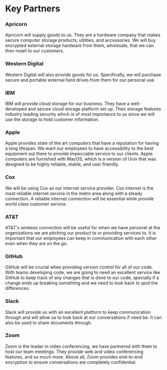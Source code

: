 # Key Partners

### Apricorn
Apricorn will supply goods to us. They are a hardware company that makes secure computer storage products, utilities, and accessories. We will buy encrypted external storage hardware from them, wholesale, that we can then resell to our customers.

### Western Digital
Western Digital will also provide goods for us. Specifically, we will purchase secure and portable external hard drives from them for our personal use.

### IBM
IBM will provide cloud storage for our business. They have a well-developed and secure cloud storage platform set up. Their storage features industry leading security which is of most importance to us since we will use the storage to hold customer information.

### Apple
Apple provides state of the art computers that have a reputation for having a long lifespan. We want our employees to have accessibility to the best equipment out there to provide impeccable service to our clients. Apple computers are furnished with MacOS, which is a version of Unix that was designed to be highly reliable, stable, and user friendly. 

### Cox
We will be using Cox as our internet service provider. Cox internet is the most reliable internet service in the metro area along with a steady connection. A reliable internet connection will be essential while provide world class customer service.

### AT&T
AT&T's wireless connection will be useful for when we have personel at the organizations we are pitching our product to or providing services to. It is important that our employees can keep in communication with each other even when they are on the go.

### GitHub
GitHub will be crucial when providing version control for all of our code. With teams developing code, we are going to need an excellent service like GitHub to keep track of any changes that is done to our code, specially if a change ends up breaking something and we need to look back to spot the differences.

### Slack
Slack will provide us with an excellent platform to keep communication through and will allow us to look back at our conversations if need be. It can also be used to share documents through.

### Zoom
Zoom is the leader in video conferencing, we have partnered with them to host our team meetings. They provide web and video conferencing features, and so much more. Above all, Zoom provides end-to-end encryption to ensure conversations are completely confidential.
